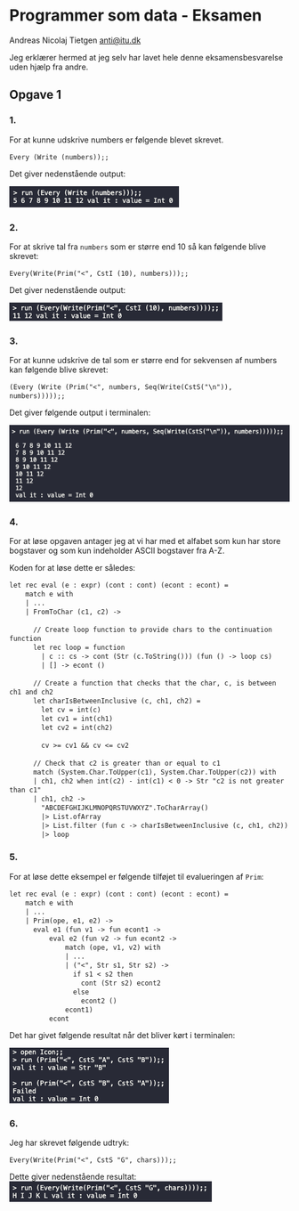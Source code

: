 # Programmer som data - Eksamen
Andreas Nicolaj Tietgen
anti@itu.dk


Jeg erklærer hermed at jeg selv har lavet hele denne eksamensbesvarelse uden hjælp fra andre.

## Opgave 1

### 1. 
For at kunne udskrive numbers er følgende blevet skrevet.
```F#
Every (Write (numbers));;
```
Det giver nedenstående output:

![](2023-01-09-09-40-17.png)

### 2.
For at skrive tal fra `numbers` som er større end 10 så kan følgende blive skrevet:
```F#
Every(Write(Prim("<", CstI (10), numbers)));;
```
Det giver nedenstående output:

![](2023-01-09-09-41-06.png)

### 3. 
For at kunne udskrive de tal som er større end for sekvensen af numbers kan følgende blive skrevet:
```F#
(Every (Write (Prim("<", numbers, Seq(Write(CstS("\n")), numbers)))));;
```
Det giver følgende output i terminalen:

![](2023-01-09-08-23-18.png)

### 4.
For at løse opgaven antager jeg at vi har med et alfabet som kun har store bogstaver og som kun indeholder ASCII bogstaver fra A-Z.

Koden for at løse dette er således:
```F#
let rec eval (e : expr) (cont : cont) (econt : econt) = 
    match e with
    | ...
    | FromToChar (c1, c2) -> 

      // Create loop function to provide chars to the continuation function  
      let rec loop = function
        | c :: cs -> cont (Str (c.ToString())) (fun () -> loop cs) 
        | [] -> econt ()

      // Create a function that checks that the char, c, is between ch1 and ch2
      let charIsBetweenInclusive (c, ch1, ch2) =
        let cv = int(c)
        let cv1 = int(ch1)
        let cv2 = int(ch2)

        cv >= cv1 && cv <= cv2
      
      // Check that c2 is greater than or equal to c1
      match (System.Char.ToUpper(c1), System.Char.ToUpper(c2)) with
      | ch1, ch2 when int(c2) - int(c1) < 0 -> Str "c2 is not greater than c1"
      | ch1, ch2 -> 
        "ABCDEFGHIJKLMNOPQRSTUVWXYZ".ToCharArray() 
        |> List.ofArray 
        |> List.filter (fun c -> charIsBetweenInclusive (c, ch1, ch2))
        |> loop
```

### 5.
For at løse dette eksempel er følgende tilføjet til evalueringen af `Prim`:
```F#
let rec eval (e : expr) (cont : cont) (econt : econt) = 
    match e with
    | ...
    | Prim(ope, e1, e2) -> 
      eval e1 (fun v1 -> fun econt1 ->
          eval e2 (fun v2 -> fun econt2 -> 
              match (ope, v1, v2) with
              | ...
              | ("<", Str s1, Str s2) -> 
                if s1 < s2 then
                  cont (Str s2) econt2
                else 
                  econt2 ()
              econt1)
          econt
```

Det har givet følgende resultat når det bliver kørt i terminalen:

![](2023-01-09-09-34-29.png)

### 6.
Jeg har skrevet følgende udtryk:
```
Every(Write(Prim("<", CstS "G", chars)));;
```

Dette giver nedenstående resultat:
![](2023-01-09-09-39-25.png)